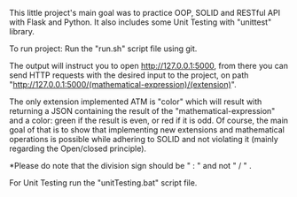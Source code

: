 This little project's main goal was to practice OOP, SOLID and RESTful API with Flask and Python. It also includes some Unit Testing with "unittest" library.

To run project:
Run the "run.sh" script file using git.

The output will instruct you to open http://127.0.0.1:5000, from there you can send HTTP requests with the desired input to the project, on path "http://127.0.0.1:5000/(mathematical-expression)/(extension)".

The only extension implemented ATM is "color" which will result with returning a JSON containing the result of the "mathematical-expression" and a color: green if the result is even, or red if it is odd. Of course, the main goal of that is to show that implementing new extensions and mathematical operations is possible while adhering to SOLID and not violating it (mainly regarding the Open/closed principle).

*Please do note that the division sign should be " : " and not " / " .

For Unit Testing run the "unitTesting.bat" script file.
